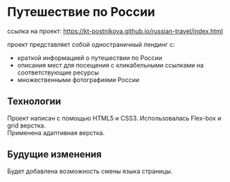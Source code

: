 # Путешествие по России

ссылка на проект: https://kt-postnikova.github.io/russian-travel/index.html      

проект представляет собой одностраничный лендинг с:

- краткой информацией о путешествии по России
- описания мест для посещения с кликабельными ссылками на соответствующие ресурсы
- множественными фотографиями России

## Технологии
Проект написан с помощью HTML5 и CSS3. Использовалась Flex-box и grid верстка.  
Применена адаптивная верстка.

## Будущие изменения
Будет добавлена возможность смены языка страницы. 
